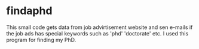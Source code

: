 # findaphd
This small code gets data from job advirtisement website and sen e-mails if the job ads has special keywords such as 'phd' 'doctorate' etc. I used this program for finding my PhD.
